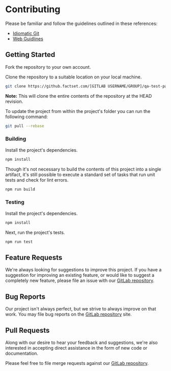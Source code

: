 # Contributing

Please be familiar and follow the guidelines outlined in these references:

* [Idiomatic Git](http://thief.factset.com/idiomatic-git/)
* [Web Guidlines](https://github.factset.com/web-guidance/web-guidance/tree/master)

## Getting Started

Fork the repository to your own account.

Clone the repository to a suitable location on your local machine.

```bash
git clone https://github.factset.com/[GITLAB USERNAME/GROUP]/qa-test-pa3.git
```

**Note:** This will clone the entire contents of the repository at the HEAD revision.

To update the project from within the project's folder you can run the following command:

```bash
git pull --rebase
```

### Building

Install the project's dependencies.

```bash
npm install
```

Though it's not necessary to build the contents of this project into a single artifact, it's still possible to execute a standard set of tasks that run unit tests and check for lint errors.

```bash
npm run build
```

### Testing

Install the project's dependencies.

```bash
npm install
```

Next, run the project's tests.

```bash
npm run test
```

## Feature Requests

We're always looking for suggestions to improve this project. If you have a suggestion for improving an existing feature, or would like to suggest a completely new feature, please file an issue with our [GitLab repository](https://github.factset.com/app-qa-automation/qa-test-pa3/issues).

## Bug Reports

Our project isn't always perfect, but we strive to always improve on that work. You may file bug reports on the [GitLab repository](https://github.factset.com/app-qa-automation/qa-test-pa3/issues) site.

## Pull Requests

Along with our desire to hear your feedback and suggestions, we're also interested in accepting direct assistance in the form of new code or documentation.

Please feel free to file merge requests against our [GitLab repository](https://github.factset.com/app-qa-automation/qa-test-pa3/merge_requests).
